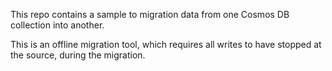 This repo contains a sample to migration data from one Cosmos DB collection into another.

This is an offline migration tool, which requires all writes to have stopped at the source, during the migration.
